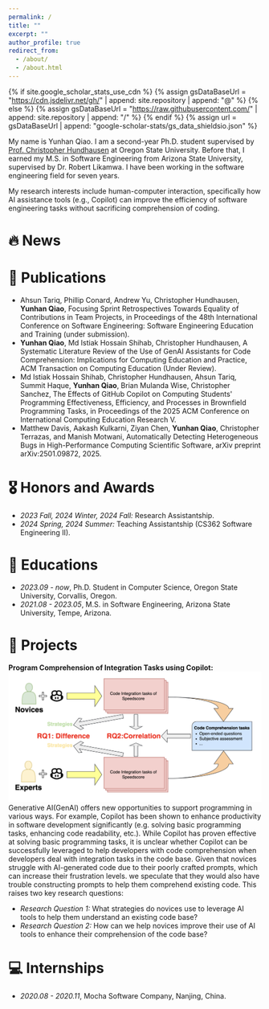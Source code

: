```yaml
---
permalink: /
title: ""
excerpt: ""
author_profile: true
redirect_from: 
  - /about/
  - /about.html
---
```


{% if site.google_scholar_stats_use_cdn %}
{% assign gsDataBaseUrl = "https://cdn.jsdelivr.net/gh/" | append: site.repository | append: "@" %}
{% else %}
{% assign gsDataBaseUrl = "https://raw.githubusercontent.com/" | append: site.repository | append: "/" %}
{% endif %}
{% assign url = gsDataBaseUrl | append: "google-scholar-stats/gs_data_shieldsio.json" %}

<span class='anchor' id='about-me'></span>

My name is Yunhan Qiao. I am a second-year Ph.D. student supervised by [Prof. Christopher Hundhausen](https://engineering.oregonstate.edu/people/christopher-hundhausen) at Oregon State University. Before that, I earned my M.S. in Software Engineering from Arizona State University, supervised by Dr. Robert Likamwa. I have been working in the software engineering field for seven years.

My research interests include human-computer interaction, specifically how AI assistance tools (e.g., Copilot) can improve the efficiency of software engineering tasks without sacrificing comprehension of coding.


# 🔥 News


# 📝 Publications 
- Ahsun Tariq, Phillip Conard, Andrew Yu, Christopher Hundhausen, **Yunhan Qiao**, Focusing Sprint Retrospectives Towards Equality of Contributions in Team Projects, in Proceedings of the 48th International Conference on Software Engineering: Software Engineering Education and Training (under submission).
- **Yunhan Qiao**, Md Istiak Hossain Shihab, Christopher Hundhausen, A Systematic Literature Review of the Use of GenAI Assistants for Code Comprehension: Implications for Computing Education and Practice, ACM Transaction on Computing Education (Under Review).
- Md Istiak Hossain Shihab, Christopher Hundhausen, Ahsun Tariq, Summit Haque, **Yunhan Qiao**, Brian Mulanda Wise, Christopher Sanchez, The Effects of GitHub Copilot on Computing Students' Programming Effectiveness, Efficiency, and Processes in Brownfield Programming Tasks, in Proceedings of the 2025 ACM Conference on International Computing Education Research V.
- Matthew Davis, Aakash Kulkarni, Ziyan Chen, **Yunhan Qiao**, Christopher Terrazas, and Manish Motwani, Automatically Detecting Heterogeneous Bugs in High-Performance Computing Scientific Software, arXiv preprint arXiv:2501.09872, 2025.




# 🎖 Honors and Awards
- *2023 Fall, 2024 Winter, 2024 Fall:* Research Assistantship. 
- *2024 Spring, 2024 Summer:* Teaching Assistantship (CS362 Software Engineering II).

# 📖 Educations
- *2023.09 - now*, Ph.D. Student in Computer Science, Oregon State University, Corvallis, Oregon. 
- *2021.08 - 2023.05*, M.S. in Software Engineering, Arizona State University, Tempe, Arizona.

# 💼 Projects
**Program Comprehension of Integration Tasks using Copilot:**
![Workflow](/images/workflow.png)
Generative AI(GenAI) offers new opportunities to support programming in various ways. For example, Copilot has been shown to enhance productivity in software development significantly (e.g. solving basic programming tasks, enhancing code readability, etc.). While Copilot has proven effective at solving basic programming tasks, it is unclear whether Copilot can be successfully leveraged to help developers with code comprehension when developers deal with integration tasks in the code base. Given that novices struggle with AI-generated code due to their poorly crafted prompts, which can increase their frustration levels. we speculate that they would also have trouble constructing prompts to help them comprehend existing code. This raises two key research questions:
- *Research Question 1:* What strategies do novices use to leverage AI tools to help them understand an existing code base?
- *Research Question 2:* How can we help novices improve their use of AI tools to enhance their comprehension of the code base?


# 💻 Internships
- *2020.08 - 2020.11*, Mocha Software Company, Nanjing, China.
